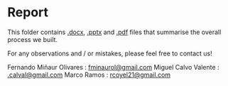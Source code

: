 # Report

This folder contains [.docx](https://github.com/JulioLezamaAmastalli/ubiquitous-goggles/tree/main/report//ubiquitous-goggles-final-report.docx), [.pptx](https://github.com/JulioLezamaAmastalli/ubiquitous-goggles/tree/main/report//ubiquitous-goggles-final-presentations.pptx) and [.pdf](https://github.com/JulioLezamaAmastalli/ubiquitous-goggles/tree/main/report//ubiquitous-goggles-final-report.pdf) files that summarise the overall process we built.

For any observations and / or mistakes, please feel free to contact us!

Fernando Miñaur Olivares : fminaurol@gmail.com
Miguel Calvo Valente : .calval@gmail.com
Marco Ramos	: rcoyel21@gmail.com
